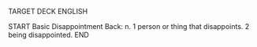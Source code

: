 TARGET DECK
ENGLISH

START
Basic
Disappointment
Back: n. 1 person or thing that disappoints. 2 being disappointed.
END
